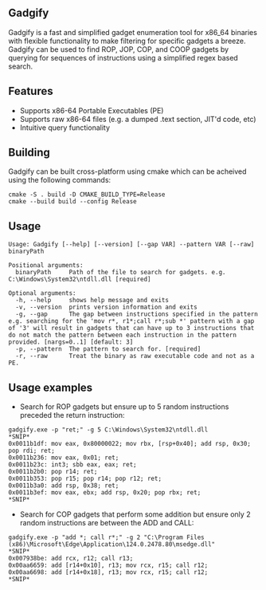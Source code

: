 ## Gadgify

Gadgify is a fast and simplified gadget enumeration tool for x86_64
binaries with flexible functionality to make filtering for specific gadgets
a breeze. Gadgify can be used to find ROP, JOP, COP, and COOP gadgets by querying
for sequences of instructions using a simplified regex based search.

## Features
- Supports x86-64 Portable Executables (PE)
- Supports raw x86-64 files (e.g. a dumped .text section, JIT'd code, etc)
- Intuitive query functionality

## Building
Gadgify can be built cross-platform using cmake which can be acheived using the following commands:
```
cmake -S . build -D CMAKE_BUILD_TYPE=Release
cmake --build build --config Release
```

## Usage
```
Usage: Gadgify [--help] [--version] [--gap VAR] --pattern VAR [--raw] binaryPath

Positional arguments:
  binaryPath     Path of the file to search for gadgets. e.g. C:\Windows\System32\ntdll.dll [required]

Optional arguments:
  -h, --help     shows help message and exits
  -v, --version  prints version information and exits
  -g, --gap      The gap between instructions specified in the pattern e.g. searching for the 'mov r*, r1*;call r*;sub *' pattern with a gap of '3' will result in gadgets that can have up to 3 instructions that do not match the pattern between each instruction in the pattern provided. [nargs=0..1] [default: 3]
  -p, --pattern  The pattern to search for. [required]
  -r, --raw      Treat the binary as raw executable code and not as a PE.
```

## Usage examples
- Search for ROP gadgets but ensure up to 5 random instructions preceded the return instruction:
```
gadgify.exe -p "ret;" -g 5 C:\Windows\System32\ntdll.dll
*SNIP*
0x0011b1df: mov eax, 0x80000022; mov rbx, [rsp+0x40]; add rsp, 0x30; pop rdi; ret;
0x0011b236: mov eax, 0x01; ret;
0x0011b23c: int3; sbb eax, eax; ret;
0x0011b2b0: pop r14; ret;
0x0011b353: pop r15; pop r14; pop r12; ret;
0x0011b3a0: add rsp, 0x38; ret;
0x0011b3ef: mov eax, ebx; add rsp, 0x20; pop rbx; ret;
*SNIP*
```
- Search for COP gadgets that perform some addition but ensure only 2 random instructions are between the ADD and CALL:
```
gadgify.exe -p "add *; call r*;" -g 2 "C:\Program Files (x86)\Microsoft\Edge\Application\124.0.2478.80\msedge.dll"
*SNIP*
0x007938be: add rcx, r12; call r13;
0x00aa6659: add [r14+0x10], r13; mov rcx, r15; call r12;
0x00aa6698: add [r14+0x18], r13; mov rcx, r15; call r12;
*SNIP*
```

